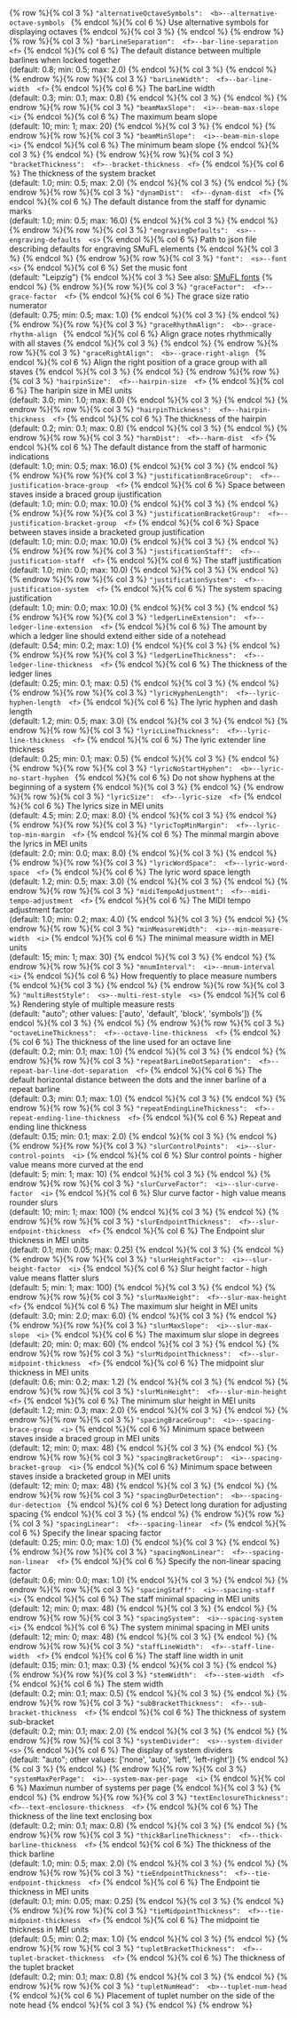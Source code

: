 {% row %}{% col 3 %} <span class="lang1">`"alternativeOctaveSymbols":  <b>`</span><span class="lang2">`--alternative-octave-symbols `</span> {% endcol %}{% col 6 %} Use alternative symbols for displaying octaves {% endcol %}{% col 3 %}  {% endcol %}
{% endrow %}{% row %}{% col 3 %} <span class="lang1">`"barLineSeparation":  <f>`</span><span class="lang2">`--bar-line-separation  <f>`</span> {% endcol %}{% col 6 %} The default distance between multiple barlines when locked together<br/>(default: 0.8; min: 0.5; max: 2.0) {% endcol %}{% col 3 %}  {% endcol %}
{% endrow %}{% row %}{% col 3 %} <span class="lang1">`"barLineWidth":  <f>`</span><span class="lang2">`--bar-line-width  <f>`</span> {% endcol %}{% col 6 %} The barLine width<br/>(default: 0.3; min: 0.1; max: 0.8) {% endcol %}{% col 3 %}  {% endcol %}
{% endrow %}{% row %}{% col 3 %} <span class="lang1">`"beamMaxSlope":  <i>`</span><span class="lang2">`--beam-max-slope  <i>`</span> {% endcol %}{% col 6 %} The maximum beam slope<br/>(default: 10; min: 1; max: 20) {% endcol %}{% col 3 %}  {% endcol %}
{% endrow %}{% row %}{% col 3 %} <span class="lang1">`"beamMinSlope":  <i>`</span><span class="lang2">`--beam-min-slope  <i>`</span> {% endcol %}{% col 6 %} The minimum beam slope {% endcol %}{% col 3 %}  {% endcol %}
{% endrow %}{% row %}{% col 3 %} <span class="lang1">`"bracketThickness":  <f>`</span><span class="lang2">`--bracket-thickness  <f>`</span> {% endcol %}{% col 6 %} The thickness of the system bracket<br/>(default: 1.0; min: 0.5; max: 2.0) {% endcol %}{% col 3 %}  {% endcol %}
{% endrow %}{% row %}{% col 3 %} <span class="lang1">`"dynamDist":  <f>`</span><span class="lang2">`--dynam-dist  <f>`</span> {% endcol %}{% col 6 %} The default distance from the staff for dynamic marks<br/>(default: 1.0; min: 0.5; max: 16.0) {% endcol %}{% col 3 %}  {% endcol %}
{% endrow %}{% row %}{% col 3 %} <span class="lang1">`"engravingDefaults":  <s>`</span><span class="lang2">`--engraving-defaults  <s>`</span> {% endcol %}{% col 6 %} Path to json file describing defaults for engraving SMuFL elements {% endcol %}{% col 3 %}  {% endcol %}
{% endrow %}{% row %}{% col 3 %} <span class="lang1">`"font":  <s>`</span><span class="lang2">`--font  <s>`</span> {% endcol %}{% col 6 %} Set the music font<br/>(default: "Leipzig") {% endcol %}{% col 3 %} See also: [SMuFL fonts](/advanced-topics/smufl.html) {% endcol %}
{% endrow %}{% row %}{% col 3 %} <span class="lang1">`"graceFactor":  <f>`</span><span class="lang2">`--grace-factor  <f>`</span> {% endcol %}{% col 6 %} The grace size ratio numerator<br/>(default: 0.75; min: 0.5; max: 1.0) {% endcol %}{% col 3 %}  {% endcol %}
{% endrow %}{% row %}{% col 3 %} <span class="lang1">`"graceRhythmAlign":  <b>`</span><span class="lang2">`--grace-rhythm-align `</span> {% endcol %}{% col 6 %} Align grace notes rhythmically with all staves {% endcol %}{% col 3 %}  {% endcol %}
{% endrow %}{% row %}{% col 3 %} <span class="lang1">`"graceRightAlign":  <b>`</span><span class="lang2">`--grace-right-align `</span> {% endcol %}{% col 6 %} Align the right position of a grace group with all staves {% endcol %}{% col 3 %}  {% endcol %}
{% endrow %}{% row %}{% col 3 %} <span class="lang1">`"hairpinSize":  <f>`</span><span class="lang2">`--hairpin-size  <f>`</span> {% endcol %}{% col 6 %} The haripin size in MEI units<br/>(default: 3.0; min: 1.0; max: 8.0) {% endcol %}{% col 3 %}  {% endcol %}
{% endrow %}{% row %}{% col 3 %} <span class="lang1">`"hairpinThickness":  <f>`</span><span class="lang2">`--hairpin-thickness  <f>`</span> {% endcol %}{% col 6 %} The thickness of the hairpin<br/>(default: 0.2; min: 0.1; max: 0.8) {% endcol %}{% col 3 %}  {% endcol %}
{% endrow %}{% row %}{% col 3 %} <span class="lang1">`"harmDist":  <f>`</span><span class="lang2">`--harm-dist  <f>`</span> {% endcol %}{% col 6 %} The default distance from the staff of harmonic indications<br/>(default: 1.0; min: 0.5; max: 16.0) {% endcol %}{% col 3 %}  {% endcol %}
{% endrow %}{% row %}{% col 3 %} <span class="lang1">`"justificationBraceGroup":  <f>`</span><span class="lang2">`--justification-brace-group  <f>`</span> {% endcol %}{% col 6 %} Space between staves inside a braced group ijustification<br/>(default: 1.0; min: 0.0; max: 10.0) {% endcol %}{% col 3 %}  {% endcol %}
{% endrow %}{% row %}{% col 3 %} <span class="lang1">`"justificationBracketGroup":  <f>`</span><span class="lang2">`--justification-bracket-group  <f>`</span> {% endcol %}{% col 6 %} Space between staves inside a bracketed group justification<br/>(default: 1.0; min: 0.0; max: 10.0) {% endcol %}{% col 3 %}  {% endcol %}
{% endrow %}{% row %}{% col 3 %} <span class="lang1">`"justificationStaff":  <f>`</span><span class="lang2">`--justification-staff  <f>`</span> {% endcol %}{% col 6 %} The staff justification<br/>(default: 1.0; min: 0.0; max: 10.0) {% endcol %}{% col 3 %}  {% endcol %}
{% endrow %}{% row %}{% col 3 %} <span class="lang1">`"justificationSystem":  <f>`</span><span class="lang2">`--justification-system  <f>`</span> {% endcol %}{% col 6 %} The system spacing justification<br/>(default: 1.0; min: 0.0; max: 10.0) {% endcol %}{% col 3 %}  {% endcol %}
{% endrow %}{% row %}{% col 3 %} <span class="lang1">`"ledgerLineExtension":  <f>`</span><span class="lang2">`--ledger-line-extension  <f>`</span> {% endcol %}{% col 6 %} The amount by which a ledger line should extend either side of a notehead<br/>(default: 0.54; min: 0.2; max: 1.0) {% endcol %}{% col 3 %}  {% endcol %}
{% endrow %}{% row %}{% col 3 %} <span class="lang1">`"ledgerLineThickness":  <f>`</span><span class="lang2">`--ledger-line-thickness  <f>`</span> {% endcol %}{% col 6 %} The thickness of the ledger lines<br/>(default: 0.25; min: 0.1; max: 0.5) {% endcol %}{% col 3 %}  {% endcol %}
{% endrow %}{% row %}{% col 3 %} <span class="lang1">`"lyricHyphenLength":  <f>`</span><span class="lang2">`--lyric-hyphen-length  <f>`</span> {% endcol %}{% col 6 %} The lyric hyphen and dash length<br/>(default: 1.2; min: 0.5; max: 3.0) {% endcol %}{% col 3 %}  {% endcol %}
{% endrow %}{% row %}{% col 3 %} <span class="lang1">`"lyricLineThickness":  <f>`</span><span class="lang2">`--lyric-line-thickness  <f>`</span> {% endcol %}{% col 6 %} The lyric extender line thickness<br/>(default: 0.25; min: 0.1; max: 0.5) {% endcol %}{% col 3 %}  {% endcol %}
{% endrow %}{% row %}{% col 3 %} <span class="lang1">`"lyricNoStartHyphen":  <b>`</span><span class="lang2">`--lyric-no-start-hyphen `</span> {% endcol %}{% col 6 %} Do not show hyphens at the beginning of a system {% endcol %}{% col 3 %}  {% endcol %}
{% endrow %}{% row %}{% col 3 %} <span class="lang1">`"lyricSize":  <f>`</span><span class="lang2">`--lyric-size  <f>`</span> {% endcol %}{% col 6 %} The lyrics size in MEI units<br/>(default: 4.5; min: 2.0; max: 8.0) {% endcol %}{% col 3 %}  {% endcol %}
{% endrow %}{% row %}{% col 3 %} <span class="lang1">`"lyricTopMinMargin":  <f>`</span><span class="lang2">`--lyric-top-min-margin  <f>`</span> {% endcol %}{% col 6 %} The minmal margin above the lyrics in MEI units<br/>(default: 2.0; min: 0.0; max: 8.0) {% endcol %}{% col 3 %}  {% endcol %}
{% endrow %}{% row %}{% col 3 %} <span class="lang1">`"lyricWordSpace":  <f>`</span><span class="lang2">`--lyric-word-space  <f>`</span> {% endcol %}{% col 6 %} The lyric word space length<br/>(default: 1.2; min: 0.5; max: 3.0) {% endcol %}{% col 3 %}  {% endcol %}
{% endrow %}{% row %}{% col 3 %} <span class="lang1">`"midiTempoAdjustment":  <f>`</span><span class="lang2">`--midi-tempo-adjustment  <f>`</span> {% endcol %}{% col 6 %} The MIDI tempo adjustment factor<br/>(default: 1.0; min: 0.2; max: 4.0) {% endcol %}{% col 3 %}  {% endcol %}
{% endrow %}{% row %}{% col 3 %} <span class="lang1">`"minMeasureWidth":  <i>`</span><span class="lang2">`--min-measure-width  <i>`</span> {% endcol %}{% col 6 %} The minimal measure width in MEI units<br/>(default: 15; min: 1; max: 30) {% endcol %}{% col 3 %}  {% endcol %}
{% endrow %}{% row %}{% col 3 %} <span class="lang1">`"mnumInterval":  <i>`</span><span class="lang2">`--mnum-interval  <i>`</span> {% endcol %}{% col 6 %} How frequently to place measure numbers {% endcol %}{% col 3 %}  {% endcol %}
{% endrow %}{% row %}{% col 3 %} <span class="lang1">`"multiRestStyle":  <s>`</span><span class="lang2">`--multi-rest-style  <s>`</span> {% endcol %}{% col 6 %} Rendering style of multiple measure rests<br/>(default: "auto"; other values: ['auto', 'default', 'block', 'symbols']) {% endcol %}{% col 3 %}  {% endcol %}
{% endrow %}{% row %}{% col 3 %} <span class="lang1">`"octaveLineThickness":  <f>`</span><span class="lang2">`--octave-line-thickness  <f>`</span> {% endcol %}{% col 6 %} The thickness of the line used for an octave line<br/>(default: 0.2; min: 0.1; max: 1.0) {% endcol %}{% col 3 %}  {% endcol %}
{% endrow %}{% row %}{% col 3 %} <span class="lang1">`"repeatBarLineDotSeparation":  <f>`</span><span class="lang2">`--repeat-bar-line-dot-separation  <f>`</span> {% endcol %}{% col 6 %} The default horizontal distance between the dots and the inner barline of a repeat barline<br/>(default: 0.3; min: 0.1; max: 1.0) {% endcol %}{% col 3 %}  {% endcol %}
{% endrow %}{% row %}{% col 3 %} <span class="lang1">`"repeatEndingLineThickness":  <f>`</span><span class="lang2">`--repeat-ending-line-thickness  <f>`</span> {% endcol %}{% col 6 %} Repeat and ending line thickness<br/>(default: 0.15; min: 0.1; max: 2.0) {% endcol %}{% col 3 %}  {% endcol %}
{% endrow %}{% row %}{% col 3 %} <span class="lang1">`"slurControlPoints":  <i>`</span><span class="lang2">`--slur-control-points  <i>`</span> {% endcol %}{% col 6 %} Slur control points - higher value means more curved at the end<br/>(default: 5; min: 1; max: 10) {% endcol %}{% col 3 %}  {% endcol %}
{% endrow %}{% row %}{% col 3 %} <span class="lang1">`"slurCurveFactor":  <i>`</span><span class="lang2">`--slur-curve-factor  <i>`</span> {% endcol %}{% col 6 %} Slur curve factor - high value means rounder slurs<br/>(default: 10; min: 1; max: 100) {% endcol %}{% col 3 %}  {% endcol %}
{% endrow %}{% row %}{% col 3 %} <span class="lang1">`"slurEndpointThickness":  <f>`</span><span class="lang2">`--slur-endpoint-thickness  <f>`</span> {% endcol %}{% col 6 %} The Endpoint slur thickness in MEI units<br/>(default: 0.1; min: 0.05; max: 0.25) {% endcol %}{% col 3 %}  {% endcol %}
{% endrow %}{% row %}{% col 3 %} <span class="lang1">`"slurHeightFactor":  <i>`</span><span class="lang2">`--slur-height-factor  <i>`</span> {% endcol %}{% col 6 %} Slur height factor -  high value means flatter slurs<br/>(default: 5; min: 1; max: 100) {% endcol %}{% col 3 %}  {% endcol %}
{% endrow %}{% row %}{% col 3 %} <span class="lang1">`"slurMaxHeight":  <f>`</span><span class="lang2">`--slur-max-height  <f>`</span> {% endcol %}{% col 6 %} The maximum slur height in MEI units<br/>(default: 3.0; min: 2.0; max: 6.0) {% endcol %}{% col 3 %}  {% endcol %}
{% endrow %}{% row %}{% col 3 %} <span class="lang1">`"slurMaxSlope":  <i>`</span><span class="lang2">`--slur-max-slope  <i>`</span> {% endcol %}{% col 6 %} The maximum slur slope in degrees<br/>(default: 20; min: 0; max: 60) {% endcol %}{% col 3 %}  {% endcol %}
{% endrow %}{% row %}{% col 3 %} <span class="lang1">`"slurMidpointThickness":  <f>`</span><span class="lang2">`--slur-midpoint-thickness  <f>`</span> {% endcol %}{% col 6 %} The midpoint slur thickness in MEI units<br/>(default: 0.6; min: 0.2; max: 1.2) {% endcol %}{% col 3 %}  {% endcol %}
{% endrow %}{% row %}{% col 3 %} <span class="lang1">`"slurMinHeight":  <f>`</span><span class="lang2">`--slur-min-height  <f>`</span> {% endcol %}{% col 6 %} The minimum slur height in MEI units<br/>(default: 1.2; min: 0.3; max: 2.0) {% endcol %}{% col 3 %}  {% endcol %}
{% endrow %}{% row %}{% col 3 %} <span class="lang1">`"spacingBraceGroup":  <i>`</span><span class="lang2">`--spacing-brace-group  <i>`</span> {% endcol %}{% col 6 %} Minimum space between staves inside a braced group in MEI units<br/>(default: 12; min: 0; max: 48) {% endcol %}{% col 3 %}  {% endcol %}
{% endrow %}{% row %}{% col 3 %} <span class="lang1">`"spacingBracketGroup":  <i>`</span><span class="lang2">`--spacing-bracket-group  <i>`</span> {% endcol %}{% col 6 %} Minimum space between staves inside a bracketed group in MEI units<br/>(default: 12; min: 0; max: 48) {% endcol %}{% col 3 %}  {% endcol %}
{% endrow %}{% row %}{% col 3 %} <span class="lang1">`"spacingDurDetection":  <b>`</span><span class="lang2">`--spacing-dur-detection `</span> {% endcol %}{% col 6 %} Detect long duration for adjusting spacing {% endcol %}{% col 3 %}  {% endcol %}
{% endrow %}{% row %}{% col 3 %} <span class="lang1">`"spacingLinear":  <f>`</span><span class="lang2">`--spacing-linear  <f>`</span> {% endcol %}{% col 6 %} Specify the linear spacing factor<br/>(default: 0.25; min: 0.0; max: 1.0) {% endcol %}{% col 3 %}  {% endcol %}
{% endrow %}{% row %}{% col 3 %} <span class="lang1">`"spacingNonLinear":  <f>`</span><span class="lang2">`--spacing-non-linear  <f>`</span> {% endcol %}{% col 6 %} Specify the non-linear spacing factor<br/>(default: 0.6; min: 0.0; max: 1.0) {% endcol %}{% col 3 %}  {% endcol %}
{% endrow %}{% row %}{% col 3 %} <span class="lang1">`"spacingStaff":  <i>`</span><span class="lang2">`--spacing-staff  <i>`</span> {% endcol %}{% col 6 %} The staff minimal spacing in MEI units<br/>(default: 12; min: 0; max: 48) {% endcol %}{% col 3 %}  {% endcol %}
{% endrow %}{% row %}{% col 3 %} <span class="lang1">`"spacingSystem":  <i>`</span><span class="lang2">`--spacing-system  <i>`</span> {% endcol %}{% col 6 %} The system minimal spacing in MEI units<br/>(default: 12; min: 0; max: 48) {% endcol %}{% col 3 %}  {% endcol %}
{% endrow %}{% row %}{% col 3 %} <span class="lang1">`"staffLineWidth":  <f>`</span><span class="lang2">`--staff-line-width  <f>`</span> {% endcol %}{% col 6 %} The staff line width in unit<br/>(default: 0.15; min: 0.1; max: 0.3) {% endcol %}{% col 3 %}  {% endcol %}
{% endrow %}{% row %}{% col 3 %} <span class="lang1">`"stemWidth":  <f>`</span><span class="lang2">`--stem-width  <f>`</span> {% endcol %}{% col 6 %} The stem width<br/>(default: 0.2; min: 0.1; max: 0.5) {% endcol %}{% col 3 %}  {% endcol %}
{% endrow %}{% row %}{% col 3 %} <span class="lang1">`"subBracketThickness":  <f>`</span><span class="lang2">`--sub-bracket-thickness  <f>`</span> {% endcol %}{% col 6 %} The thickness of system sub-bracket<br/>(default: 0.2; min: 0.1; max: 2.0) {% endcol %}{% col 3 %}  {% endcol %}
{% endrow %}{% row %}{% col 3 %} <span class="lang1">`"systemDivider":  <s>`</span><span class="lang2">`--system-divider  <s>`</span> {% endcol %}{% col 6 %} The display of system dividers<br/>(default: "auto"; other values: ['none', 'auto', 'left', 'left-right']) {% endcol %}{% col 3 %}  {% endcol %}
{% endrow %}{% row %}{% col 3 %} <span class="lang1">`"systemMaxPerPage":  <i>`</span><span class="lang2">`--system-max-per-page  <i>`</span> {% endcol %}{% col 6 %} Maximun number of systems per page {% endcol %}{% col 3 %}  {% endcol %}
{% endrow %}{% row %}{% col 3 %} <span class="lang1">`"textEnclosureThickness":  <f>`</span><span class="lang2">`--text-enclosure-thickness  <f>`</span> {% endcol %}{% col 6 %} The thickness of the line text enclosing box<br/>(default: 0.2; min: 0.1; max: 0.8) {% endcol %}{% col 3 %}  {% endcol %}
{% endrow %}{% row %}{% col 3 %} <span class="lang1">`"thickBarlineThickness":  <f>`</span><span class="lang2">`--thick-barline-thickness  <f>`</span> {% endcol %}{% col 6 %} The thickness of the thick barline<br/>(default: 1.0; min: 0.5; max: 2.0) {% endcol %}{% col 3 %}  {% endcol %}
{% endrow %}{% row %}{% col 3 %} <span class="lang1">`"tieEndpointThickness":  <f>`</span><span class="lang2">`--tie-endpoint-thickness  <f>`</span> {% endcol %}{% col 6 %} The Endpoint tie thickness in MEI units<br/>(default: 0.1; min: 0.05; max: 0.25) {% endcol %}{% col 3 %}  {% endcol %}
{% endrow %}{% row %}{% col 3 %} <span class="lang1">`"tieMidpointThickness":  <f>`</span><span class="lang2">`--tie-midpoint-thickness  <f>`</span> {% endcol %}{% col 6 %} The midpoint tie thickness in MEI units<br/>(default: 0.5; min: 0.2; max: 1.0) {% endcol %}{% col 3 %}  {% endcol %}
{% endrow %}{% row %}{% col 3 %} <span class="lang1">`"tupletBracketThickness":  <f>`</span><span class="lang2">`--tuplet-bracket-thickness  <f>`</span> {% endcol %}{% col 6 %} The thickness of the tuplet bracket<br/>(default: 0.2; min: 0.1; max: 0.8) {% endcol %}{% col 3 %}  {% endcol %}
{% endrow %}{% row %}{% col 3 %} <span class="lang1">`"tupletNumHead":  <b>`</span><span class="lang2">`--tuplet-num-head `</span> {% endcol %}{% col 6 %} Placement of tuplet number on the side of the note head {% endcol %}{% col 3 %}  {% endcol %}
{% endrow %}